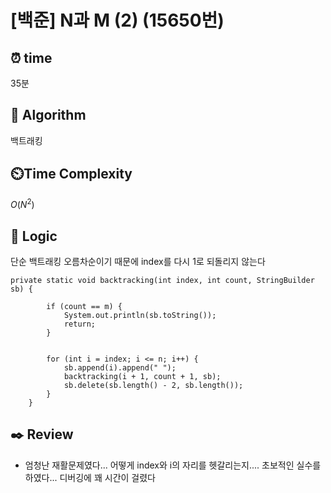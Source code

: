 # [백준] N과 M (2) (15650번)

## ⏰  **time**
35분

## :pushpin: **Algorithm**
백트래킹

## ⏲️**Time Complexity**
$O(N^2)$

## :round_pushpin: **Logic**
단순 백트래킹
오름차순이기 때문에 index를 다시 1로 되돌리지 않는다
```
private static void backtracking(int index, int count, StringBuilder sb) {

		if (count == m) {
			System.out.println(sb.toString());
			return;
		}
		
		
		for (int i = index; i <= n; i++) {
			sb.append(i).append(" ");
			backtracking(i + 1, count + 1, sb);
			sb.delete(sb.length() - 2, sb.length());
		}
	}
```

## :black_nib: **Review**
- 엄청난 재활문제였다... 어떻게 index와 i의 자리를 헷갈리는지.... 초보적인 실수를 하였다... 디버깅에 꽤 시간이 걸렸다
